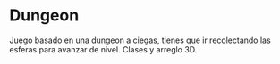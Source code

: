 # Dungeon
Juego basado en una dungeon a ciegas, tienes que ir recolectando las esferas para avanzar de nivel.
Clases y arreglo 3D.
